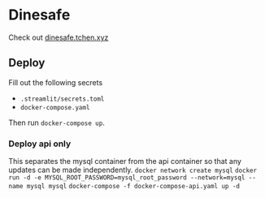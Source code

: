 # Dinesafe

Check out [dinesafe.tchen.xyz](http://dinesafe.tchen.xyz)

## Deploy
Fill out the following secrets
- `.streamlit/secrets.toml`
- `docker-compose.yaml`

Then run `docker-compose up`.

### Deploy api only
This separates the mysql container from the api container so that any updates can be made independently.
`docker network create mysql`
`docker run -d -e MYSQL_ROOT_PASSWORD=mysql_root_password --network=mysql --name mysql mysql`
`docker-compose -f docker-compose-api.yaml up -d`
